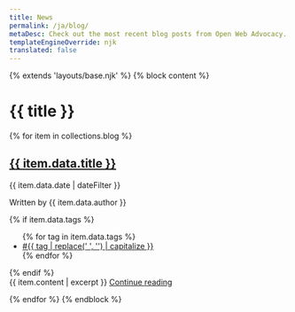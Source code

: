 ```yaml
---
title: News
permalink: /ja/blog/
metaDesc: Check out the most recent blog posts from Open Web Advocacy.
templateEngineOverride: njk
translated: false
---
```

{% extends 'layouts/base.njk' %}
{% block content %}
<h1 class="post-title">{{ title }}</h1>
  {% for item in collections.blog %}

  <article class="h-entry blog-index">
    <div class="[ post ] [ flow wrapper ]">
      <h2 class="post-title"><a href="{{ item.url | locale_url }}" class="post-list__link">{{ item.data.title }}</a></h2>
      <div class="post-meta">
        <time datetime="{{ item.data.date | w3DateFilter }}" class="dt-published">{{ item.data.date | dateFilter }}</time> 
        <p>Written by {{ item.data.author }}</p>
        {% if item.data.tags %}
          <ul class="tags-list" aria-label="Tags">
            {% for tag in item.data.tags %}
              <li>
                <a href="/tag/{{ tag | slug }}/" class="p-category">#{{ tag | replace(' ', '') | capitalize }}</a>
              </li>
            {% endfor %}
          </ul>
        {% endif %}
      </div>
      <div class="post-content flow">
        {{ item.content | excerpt }} <a href="{{ item.url  | locale_url }}">Continue reading</a>
      </div>
    </div>
  </article>


   
  {% endfor %}
{% endblock %}
